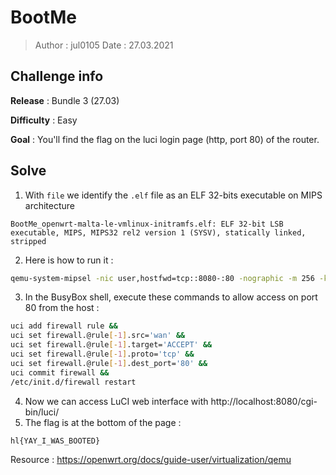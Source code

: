 # BootMe

> Author : jul0105
> Date : 27.03.2021



## Challenge info

**Release** : Bundle 3 (27.03)

**Difficulty** : Easy

**Goal** : You'll find the flag on the luci login page (http, port 80) of the router.



## Solve

1. With `file` we identify the `.elf` file as an ELF 32-bits executable on MIPS architecture

```
BootMe_openwrt-malta-le-vmlinux-initramfs.elf: ELF 32-bit LSB executable, MIPS, MIPS32 rel2 version 1 (SYSV), statically linked, stripped
```

2. Here is how to run it :

```bash
qemu-system-mipsel -nic user,hostfwd=tcp::8080-:80 -nographic -m 256 -kernel BootMe_openwrt-malta-le-vmlinux-initramfs.elf
```

3. In the BusyBox shell, execute these commands to allow access on port 80 from the host :

```bash
uci add firewall rule &&
uci set firewall.@rule[-1].src='wan' &&
uci set firewall.@rule[-1].target='ACCEPT' &&
uci set firewall.@rule[-1].proto='tcp' &&
uci set firewall.@rule[-1].dest_port='80' &&
uci commit firewall && 
/etc/init.d/firewall restart
```

4. Now we can access LuCI web interface with http://localhost:8080/cgi-bin/luci/
5. The flag is at the bottom of the page :

```
hl{YAY_I_WAS_BOOTED}
```



Resource : https://openwrt.org/docs/guide-user/virtualization/qemu